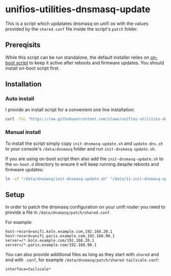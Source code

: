 # unifios-utilities-dnsmasq-update

This is a script which updatates dnsmasq on unifi os with the values provided by the `shared.conf` file inside the script's `patch` folder.

## Prereqisits

While this script can be run standalone, the default installer relies on [on-boot script](https://github.com/unifi-utilities/unifios-utilities/tree/main/on-boot-script) to keep it active after reboots and firmware updates. You should install on-boot script first.

## Installation

### Auto install

I provide an install script for a convenient one line installation:

```bash
curl -fsL "https://raw.githubusercontent.com/slawo/unifios-utilities-dnsmasq-update/HEAD/installer/remote-install.sh" | /bin/bash
```

### Manual install

To install the script simply copy `init-dnsmasq-update.sh` and `update-dns.sh` to your console's `/data/dnsmasq` folder and run `init-dnsmasq-update.sh`.

If you are using on-boot script then also add the `init-dnsmasq-update.sh` to the `on-boot.d` directory to ensure it will keep running despite reboots and firmware updates:

```bash
ln -sf "/data/dnsmasq/init-dnsmasq-update.sh" "/data/11-init-dnsmasq-updates.sh"
```

## Setup

In order to patch the dnsmasq configuration on your unifi router you need to provide a file in `/data/dnsmasq/patch/shared.conf`.

For example:

```dnsmasq
host-record=unifi.koln.example.com,192.168.20.1
host-record=unifi.paris.example.com,192.168.90.1
server=/*.koln.example.com/192.168.20.1
server=/*.paris.example.com/192.168.90.1
```

You can also provide additional files as long as they start with `shared` and end with `.conf`, for example `/data/dnsmasq/patch/shared-tailscale.conf`:

```dnsmasq
interface=tailscale*
```
